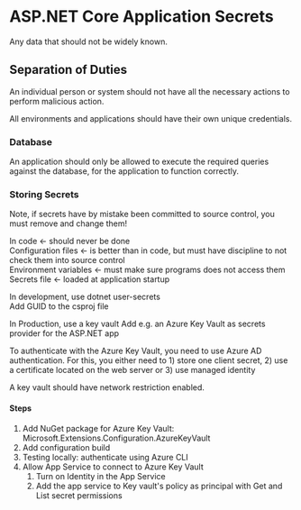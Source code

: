 # ASP.NET Core Application Secrets

Any data that should not be widely known.

## Separation of Duties

An individual person or system should not have all the necessary actions to perform malicious action.

All environments and applications should have their own unique credentials.

### Database

An application should only be allowed to execute the required queries against the database, for the application
to function correctly.

### Storing Secrets

Note, if secrets have by mistake been committed to source control, you must remove and change them!

In code <- should never be done  
Configuration files <- is better than in code, but must have discipline to not check them into source control  
Environment variables <- must make sure programs does not access them  
Secrets file <- loaded at application startup

In development, use dotnet user-secrets  
Add <UserSecretsId>GUID</UserSecretsId> to the csproj file

In Production, use a key vault
Add e.g. an Azure Key Vault as secrets provider for the ASP.NET app

To authenticate with the Azure Key Vault, you need to use Azure AD authentication.
For this, you either need to 1) store one client secret, 2) use a certificate located on the web server or 3) use managed identity

A key vault should have network restriction enabled.

#### Steps

1. Add NuGet package for Azure Key Vault: Microsoft.Extensions.Configuration.AzureKeyVault
2. Add configuration build
3. Testing locally: authenticate using Azure CLI
4. Allow App Service to connect to Azure Key Vault
   1. Turn on Identity in the App Service
   2. Add the app service to Key vault's policy as principal with Get and List secret permissions
